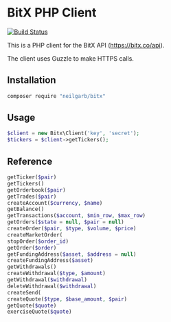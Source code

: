 BitX PHP Client
===============

[![Build Status](https://travis-ci.org/neilgarb/bitx.svg?branch=master)](https://travis-ci.org/neilgarb/bitx)

This is a PHP client for the BitX API (https://bitx.co/api).

The client uses Guzzle to make HTTPS calls.

## Installation

```bash
composer require "neilgarb/bitx"
```

## Usage

```php
$client = new Bitx\Client('key', 'secret');
$tickers = $client->getTickers();
```


## Reference

```php
getTicker($pair)
getTickers()
getOrderbook($pair)
getTrades($pair)
createAccount($currency, $name)
getBalance()
getTransactions($account, $min_row, $max_row)
getOrders($state = null, $pair = null)
createOrder($pair, $type, $volume, $price)
createMarketOrder(
stopOrder($order_id)
getOrder($order)
getFundingAddress($asset, $address = null)
createFundingAddress($asset)
getWithdrawals()
createWithdrawal($type, $amount)
getWithdrawal($withdrawal)
deleteWithdrawal($withdrawal)
createSend(
createQuote($type, $base_amount, $pair)
getQuote($quote)
exerciseQuote($quote)
```
